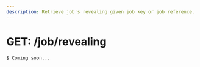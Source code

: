 ```yaml
---
description: Retrieve job's revealing given job key or job reference.
---
```


# GET: /job/revealing

```text
$ Coming soon...
```

